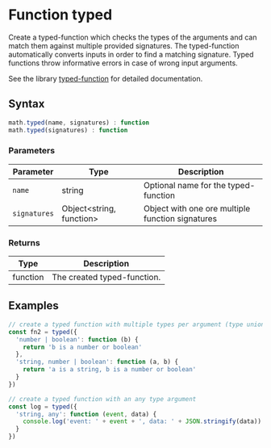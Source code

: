 <!-- Note: This file is automatically generated from source code comments. Changes made in this file will be overridden. -->

# Function typed

Create a typed-function which checks the types of the arguments and
can match them against multiple provided signatures. The typed-function
automatically converts inputs in order to find a matching signature.
Typed functions throw informative errors in case of wrong input arguments.

See the library [typed-function](https://github.com/josdejong/typed-function)
for detailed documentation.


## Syntax

```js
math.typed(name, signatures) : function
math.typed(signatures) : function
```

### Parameters

Parameter | Type | Description
--------- | ---- | -----------
`name` | string | Optional name for the typed-function
`signatures` | Object&lt;string, function&gt; | Object with one ore multiple function signatures

### Returns

Type | Description
---- | -----------
function | The created typed-function.


## Examples

```js
// create a typed function with multiple types per argument (type union)
const fn2 = typed({
  'number | boolean': function (b) {
    return 'b is a number or boolean'
  },
  'string, number | boolean': function (a, b) {
    return 'a is a string, b is a number or boolean'
  }
})

// create a typed function with an any type argument
const log = typed({
  'string, any': function (event, data) {
    console.log('event: ' + event + ', data: ' + JSON.stringify(data))
  }
})
```


